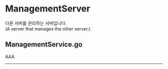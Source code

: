 # ManagementServer

다른 서버를 관리하는 서버입니다.  
(A server that manages the other server.)

## ManagementService.go

AAA

---